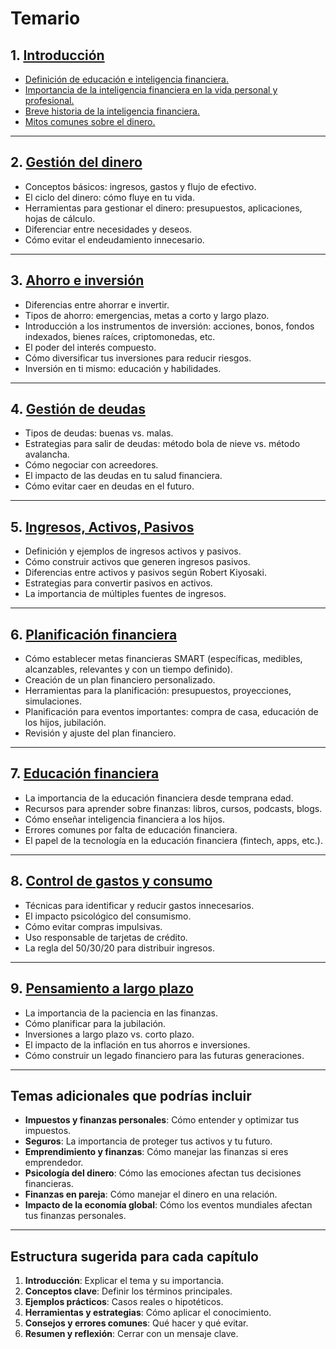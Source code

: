 # Temario

## 1. [Introducción](chapters/01-introduccion.md)

- [Definición de educación e inteligencia financiera.](./chapters/01-introduccion/01-ducacion-e-inteligencia-financiera.md)
- [Importancia de la inteligencia financiera en la vida personal y profesional.](./chapters/01-introduccion/02-importancia-educacion-financiera.md)
- [Breve historia de la inteligencia financiera.](./chapters/01-introduccion/03-breve-historia-de-la-educacion-financiera.md)
- [Mitos comunes sobre el dinero.](./chapters/01-introduccion/04-mitos-sobre-el-dinero.md)

---

## 2. [Gestión del dinero](chapters/02-gestion-del-dinero.md)

- Conceptos básicos: ingresos, gastos y flujo de efectivo.
- El ciclo del dinero: cómo fluye en tu vida.
- Herramientas para gestionar el dinero: presupuestos, aplicaciones, hojas de cálculo.
- Diferenciar entre necesidades y deseos.
- Cómo evitar el endeudamiento innecesario.

---

## 3. [Ahorro e inversión](chapters/03-ahorro-e-inversion.md)

- Diferencias entre ahorrar e invertir.
- Tipos de ahorro: emergencias, metas a corto y largo plazo.
- Introducción a los instrumentos de inversión: acciones, bonos, fondos indexados, bienes raíces, criptomonedas, etc.
- El poder del interés compuesto.
- Cómo diversificar tus inversiones para reducir riesgos.
- Inversión en ti mismo: educación y habilidades.

---

## 4. [Gestión de deudas](chapters/04-gestion-de-deudas.md)

- Tipos de deudas: buenas vs. malas.
- Estrategias para salir de deudas: método bola de nieve vs. método avalancha.
- Cómo negociar con acreedores.
- El impacto de las deudas en tu salud financiera.
- Cómo evitar caer en deudas en el futuro.

---

## 5. [Ingresos, Activos, Pasivos](chapters/05-ingresos-activos-y-pasivos.md)

- Definición y ejemplos de ingresos activos y pasivos.
- Cómo construir activos que generen ingresos pasivos.
- Diferencias entre activos y pasivos según Robert Kiyosaki.
- Estrategias para convertir pasivos en activos.
- La importancia de múltiples fuentes de ingresos.

---

## 6. [Planificación financiera](chapters/06-planificacion-financiera.md)

- Cómo establecer metas financieras SMART (específicas, medibles, alcanzables, relevantes y con un tiempo definido).
- Creación de un plan financiero personalizado.
- Herramientas para la planificación: presupuestos, proyecciones, simulaciones.
- Planificación para eventos importantes: compra de casa, educación de los hijos, jubilación.
- Revisión y ajuste del plan financiero.

---

## 7. [Educación financiera](chapters/07-educacion-financiera.md)

- La importancia de la educación financiera desde temprana edad.
- Recursos para aprender sobre finanzas: libros, cursos, podcasts, blogs.
- Cómo enseñar inteligencia financiera a los hijos.
- Errores comunes por falta de educación financiera.
- El papel de la tecnología en la educación financiera (fintech, apps, etc.).

---

## 8. [Control de gastos y consumo](chapters/08-control-de-gastos-y-consumo.md)

- Técnicas para identificar y reducir gastos innecesarios.
- El impacto psicológico del consumismo.
- Cómo evitar compras impulsivas.
- Uso responsable de tarjetas de crédito.
- La regla del 50/30/20 para distribuir ingresos.

---

## 9. [Pensamiento a largo plazo](chapters/09-pensamiento-a-largo-plazo.md)

- La importancia de la paciencia en las finanzas.
- Cómo planificar para la jubilación.
- Inversiones a largo plazo vs. corto plazo.
- El impacto de la inflación en tus ahorros e inversiones.
- Cómo construir un legado financiero para las futuras generaciones.

---

## Temas adicionales que podrías incluir

- **Impuestos y finanzas personales**: Cómo entender y optimizar tus impuestos.
- **Seguros**: La importancia de proteger tus activos y tu futuro.
- **Emprendimiento y finanzas**: Cómo manejar las finanzas si eres emprendedor.
- **Psicología del dinero**: Cómo las emociones afectan tus decisiones financieras.
- **Finanzas en pareja**: Cómo manejar el dinero en una relación.
- **Impacto de la economía global**: Cómo los eventos mundiales afectan tus finanzas personales.

---

## Estructura sugerida para cada capítulo

1. **Introducción**: Explicar el tema y su importancia.
2. **Conceptos clave**: Definir los términos principales.
3. **Ejemplos prácticos**: Casos reales o hipotéticos.
4. **Herramientas y estrategias**: Cómo aplicar el conocimiento.
5. **Consejos y errores comunes**: Qué hacer y qué evitar.
6. **Resumen y reflexión**: Cerrar con un mensaje clave.
  